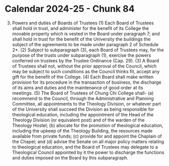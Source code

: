 # Calendar 2024-25 - Chunk 84

<!-- Chunk tokens: 356, Enriched tokens: 365 -->

3. Powers and duties of Boards of Trustees
(1) Each Board of Trustees shall hold in trust, and administer for the benefit of its College the movable property which is vested in the Board under paragraph 7; and shall hold in trust for the benefit of the University the buildings the subject of the agreements to be made under paragraph 2 of Schedule 2*.
(2) Subject to subparagraph (3), each Board of Trustees may, for the purpose of the trusts under subparagraph (1), exercise the powers conferred on trustees by the Trustee Ordinance (Cap. 29).
(3) A Board of Trustees shall not, without the prior approval of the Council, which may be subject to such conditions as the Council thinks fit, accept any gift for the benefit of the College.
(4) Each Board shall make written provision for its procedure in the transaction of business, the discharge of its aims and duties and the maintenance of good order at its meetings.
(5) The Board of Trustees of Chung Chi College shall-
(a) recommend to the Council, through the Administrative and Planning Committee, all appointments to the Theology Division, or whatever part of the University shall succeed the Division as being responsible for theological education, including the appointment of the Head of the Theology Division (or equivalent post) and of the warden of the Theology Hostel;
(b) allocate for the promotion of theological education, including the upkeep of the Theology Building, the resources made available from private funds;
(c) provide for and appoint the Chaplain of the Chapel; and
(d) advise the Senate on all major policy matters relating to theological education, and the Board of Trustees may delegate to a Theological Council appointed by it the power to discharge the functions and duties imposed on the Board by this subparagraph.